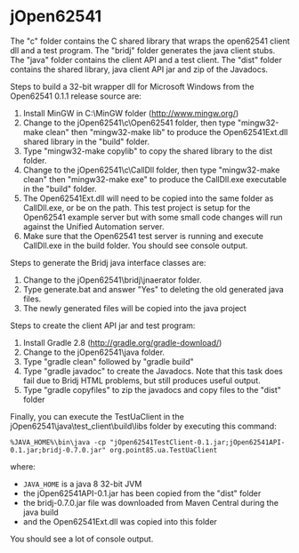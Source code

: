 # jOpen62541
The "c" folder contains the C shared library that wraps the open62541 client dll and a test program.  The "bridj" folder generates the java client stubs.  The "java" folder contains the client API and a test client.  The "dist" folder contains the shared library, java client API jar and zip of the Javadocs.

Steps to build a 32-bit wrapper dll for Microsoft Windows from the Open62541 0.1.1 release source are:
1.  Install MinGW in C:\MinGW folder (http://www.mingw.org/)
1.  Change to the jOpen62541\c\Open62541 folder, then type "mingw32-make clean" then "mingw32-make lib" to produce
	the Open62541Ext.dll shared library in the "build" folder.
1.  Type "mingw32-make copylib" to copy the shared library to the dist folder.
1.  Change to the jOpen62541\c\CallDll folder, then type "mingw32-make clean" then "mingw32-make exe" to produce
	the CallDll.exe executable in the "build" folder.
1.  The Open62541Ext.dll will need to be copied into 
	the same folder as CallDll.exe, or be on the path.  This test project is setup for the Open62541 example server
	but with some small code changes will run against the Unified Automation server.
6. Make sure that the Open62541 test server is running and execute CallDll.exe in the build folder.  You should see console output.

Steps to generate the Bridj java interface classes are:
1.  Change to the jOpen62541\bridj\jnaerator folder.  
1.  Type generate.bat and answer "Yes" to deleting the old generated java files.
1.  The newly generated files will be copied into the java project

Steps to create the client API jar and test program:
1.  Install Gradle 2.8 (http://gradle.org/gradle-download/)
1.  Change to the jOpen62541\java folder.  
1.  Type "gradle clean" followed by "gradle build"
1.  Type "gradle javadoc" to create the Javadocs.  Note that this task does fail due to Bridj HTML problems, but still produces useful output.
1.  Type "gradle copyfiles" to zip the javadocs and copy files to the "dist" folder

Finally, you can execute the TestUaClient in the jOpen62541\java\test_client\build\libs folder by executing this command:
```
%JAVA_HOME%\bin\java -cp "jOpen62541TestClient-0.1.jar;jOpen62541API-0.1.jar;bridj-0.7.0.jar" org.point85.ua.TestUaClient
```
where:
- ```JAVA_HOME``` is a java 8 32-bit JVM
- the jOpen62541API-0.1.jar has been copied from the "dist" folder
- the bridj-0.7.0.jar file was downloaded from Maven Central during the java build
- and the Open62541Ext.dll was copied into this folder

You should see a lot of console output.
